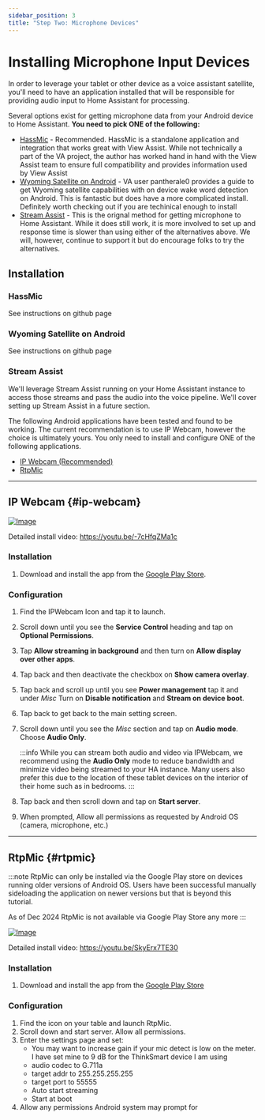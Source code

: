 ```yaml
---
sidebar_position: 3
title: "Step Two: Microphone Devices"
---
```


# Installing Microphone Input Devices
In order to leverage your tablet or other device as a voice assistant satellite, you'll need to have an application installed that will be responsible for providing audio input to Home Assistant for processing. 

Several options exist for getting microphone data from your Android device to Home Assistant.  **You need to pick ONE of the following:**

* [HassMic](./hass-mic.md) - Recommended.  HassMic is a standalone application and integration that works great with View Assist.  While not technically a part of the VA project, the author has worked hand in hand with the View Assist team to ensure full compatibility and provides information used by View Assist
* [Wyoming Satellite on Android](./wyoming.md) - VA user pantherale0 provides a guide to get Wyoming satellite capabilities with on device wake word detection on Android.  This is fantastic but does have a more complicated install.  Definitely worth checking out if you are techinical enough to install
* [Stream Assist](./stream-assist.md) - This is the orignal method for getting microphone to Home Assistant.  While it does still work, it is more involved to set up and response time is slower than using either of the alternatives above.  We will, however, continue to support it but do encourage folks to try the alternatives.


## Installation

### HassMic

See instructions on github page

### Wyoming Satellite on Android

See instructions on github page

### Stream Assist

We'll leverage Stream Assist running on your Home Assistant instance to access those streams and pass the audio into the voice pipeline. We'll cover setting up Stream Assist in a future section.

The following Android applications have been tested and found to be working. The current recommendation is to use IP Webcam, however the choice is ultimately yours. You only need to install and configure ONE of the following applications.

- [IP Webcam (Recommended)](#ip-webcam)
- [RtpMic](#rtpmic)

---

## IP Webcam {#ip-webcam}

[![Image](https://img.youtube.com/vi/-7cHfqZMa1c/mqdefault.jpg)](https://www.youtube.com/watch?v=-7cHfqZMa1c)

Detailed install video: https://youtu.be/-7cHfqZMa1c

### Installation
1. Download and install the app from the [Google Play Store](https://play.google.com/store/apps/details?id=com.pas.webcam).  

### Configuration
1. Find the IPWebcam Icon and tap it to launch.
1. Scroll down until you see the **Service Control** heading and tap on **Optional Permissions**.
1. Tap **Allow streaming in background** and then turn on **Allow display over other apps**.
1. Tap back and then deactivate the checkbox on **Show camera overlay**. 
1. Tap back and scroll up until you see **Power management** tap it and under *Misc* Turn on **Disable notification** and **Stream on device boot**. 
1. Tap back to get back to the main setting screen.
1. Scroll down until you see the *Misc* section and tap on **Audio mode**. Choose **Audio Only**.

    :::info 
    While you can stream both audio and video via IPWebcam, we recommend using the **Audio Only** mode to reduce bandwidth and minimize video being streamed to your HA instance. Many users also prefer this due to the location of these tablet devices on the interior of their home such as in bedrooms.
    :::

1. Tap back and then scroll down and tap on **Start server**.  
1. When prompted, Allow all permissions as requested by Android OS (camera, microphone, etc.)

---

## RtpMic {#rtpmic}
:::note
RtpMic can only be installed via the Google Play store on devices running older versions of Android OS. Users have been successful manually sideloading the application on newer versions but that is beyond this tutorial.

As of Dec 2024 RtpMic is not available via Google Play Store any more
:::

[![Image](https://img.youtube.com/vi/SkyErx7TE30/mqdefault.jpg)](https://www.youtube.com/watch?v=SkyErx7TE30)

Detailed install video:  https://youtu.be/SkyErx7TE30

### Installation
1. Download and install the app from the [Google Play Store](https://play.google.com/store/apps/details?id=com.rtpmic&hl=en_US&gl=US)

### Configuration

1. Find the icon on your table and launch RtpMic.
1. Scroll down and start server.  Allow all permissions.
1. Enter the settings page and set:
    - You may want to increase gain if your mic detect is low on the meter.  I have set mine to 9 dB for the ThinkSmart device I am using
    - audio codec to G.711a
    - target addr to 255.255.255.255
    - target port to 55555
    - Auto start streaming 
    - Start at boot
1. Allow any permissions Android system may prompt for
